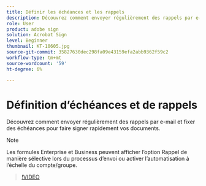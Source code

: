 ```yaml
---
title: Définir les échéances et les rappels
description: Découvrez comment envoyer régulièrement des rappels par e-mail et fixer des échéances pour faire signer rapidement vos documents
role: User
product: adobe sign
solution: Acrobat Sign
level: Beginner
thumbnail: KT-10605.jpg
source-git-commit: 35827630dec298fa09e43159efa2abb9362f59c2
workflow-type: tm+mt
source-wordcount: '59'
ht-degree: 6%

---
```


# Définition d’échéances et de rappels

Découvrez comment envoyer régulièrement des rappels par e-mail et fixer des échéances pour faire signer rapidement vos documents.

>[!NOTE]
>
>Les formules Enterprise et Business peuvent afficher l’option Rappel de manière sélective lors du processus d’envoi ou activer l’automatisation à l’échelle du compte/groupe.

>[!VIDEO](https://video.tv.adobe.com/v/3411445?hidetitle=true)
